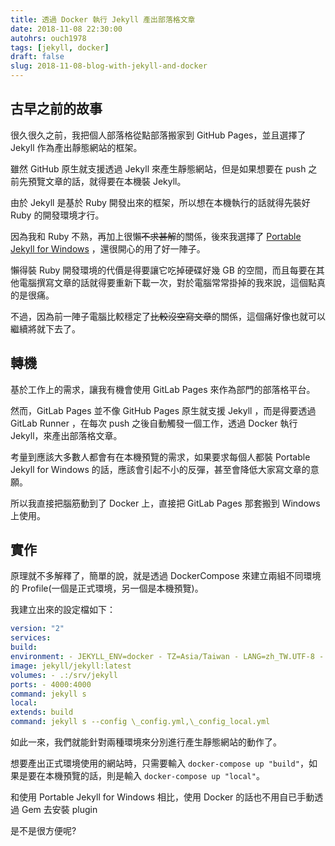 ```yaml
---
title: 透過 Docker 執行 Jekyll 產出部落格文章
date: 2018-11-08 22:30:00
autohrs: ouch1978
tags: [jekyll, docker]
draft: false
slug: 2018-11-08-blog-with-jekyll-and-docker
---
```


## 古早之前的故事

很久很久之前，我把個人部落格從點部落搬家到 GitHub Pages，並且選擇了 Jekyll 作為產出靜態網站的框架。

雖然 GitHub 原生就支援透過 Jekyll 來產生靜態網站，但是如果想要在 push 之前先預覽文章的話，就得要在本機裝 Jekyll。

由於 Jekyll 是基於 Ruby 開發出來的框架，所以想在本機執行的話就得先裝好 Ruby 的開發環境才行。

因為我和 Ruby 不熟，再加上很懶~~不求甚解~~的關係，後來我選擇了 [Portable Jekyll for Windows](https://github.com/madhur/PortableJekyll "Portable Jekyll for Windows") ，還很開心的用了好一陣子。

懶得裝 Ruby 開發環境的代價是得要讓它吃掉硬碟好幾 GB 的空間，而且每要在其他電腦撰寫文章的話就得要重新下載一次，對於電腦常常掛掉的我來說，這個點真的是很痛。

不過，因為前一陣子電腦比較穩定了~~比較沒空寫文章~~的關係，這個痛好像也就可以繼續將就下去了。

<!--truncate-->

## 轉機

基於工作上的需求，讓我有機會使用 GitLab Pages 來作為部門的部落格平台。

然而，GitLab Pages 並不像 GitHub Pages 原生就支援 Jekyll ，而是得要透過 GitLab Runner ，在每次 push 之後自動觸發一個工作，透過 Docker 執行 Jekyll，來產出部落格文章。

考量到應該大多數人都會有在本機預覽的需求，如果要求每個人都裝 Portable Jekyll for Windows 的話，應該會引起不小的反彈，甚至會降低大家寫文章的意願。

所以我直接把腦筋動到了 Docker 上，直接把 GitLab Pages 那套搬到 Windows 上使用。

## 實作

原理就不多解釋了，簡單的說，就是透過 DockerCompose 來建立兩組不同環境的 Profile(一個是正式環境，另一個是本機預覽)。

我建立出來的設定檔如下：

``` yaml title="docker-compose.yml"
version: "2"
services:
build:
environment: - JEKYLL_ENV=docker - TZ=Asia/Taiwan - LANG=zh_TW.UTF-8 - LANGUAGE=zh_TW - LC_ALL=zh_TW.UTF-8
image: jekyll/jekyll:latest
volumes: - .:/srv/jekyll
ports: - 4000:4000
command: jekyll s
local:
extends: build
command: jekyll s --config \_config.yml,\_config_local.yml
```

如此一來，我們就能針對兩種環境來分別進行產生靜態網站的動作了。

想要產出正式環境使用的網站時，只需要輸入 `docker-compose up "build"`，如果是要在本機預覽的話，則是輸入 `docker-compose up "local"`。

和使用 Portable Jekyll for Windows 相比，使用 Docker 的話也不用自已手動透過 Gem 去安裝 plugin

是不是很方便呢?
